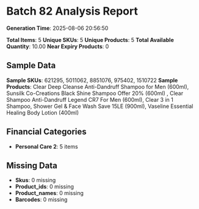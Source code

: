 # Batch 82 Analysis Report

**Generation Time**: 2025-08-06 20:56:50

**Total Items**: 5
**Unique SKUs**: 5
**Unique Products**: 5
**Total Available Quantity**: 10.00
**Near Expiry Products**: 0

## Sample Data
**Sample SKUs**: 621295, 5011062, 8851076, 975402, 1510722
**Sample Products**: Clear Deep Cleanse Anti-Dandruff Shampoo for Men (600ml), Sunsilk Co-Creations Black Shine Shampoo Offer 20% (600ml) , Clear Shampoo Anti-Dandruff Legend CR7 For Men (600ml), Clear 3 in 1 Shampoo, Shower Gel & Face Wash Save 15LE (900ml), Vaseline Essential Healing Body Lotion (400ml)

## Financial Categories
- **Personal Care 2**: 5 items

## Missing Data
- **Skus**: 0 missing
- **Product_ids**: 0 missing
- **Product_names**: 0 missing
- **Barcodes**: 0 missing
